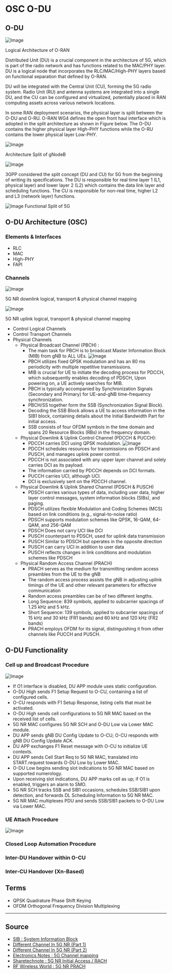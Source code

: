 # OSC O-DU

## O-DU

![Image](https://raw.githubusercontent.com/bmw-ece-ntust/internship/2024-TEEP-24-Reyhan/Images/Logical%20Architecture%20of%20O-RAN.png)

Logical Architecture of O-RAN

Distributed Unit (DU) is a crucial component in the architecture of 5G, which is part of the radio network and has functions related to the MAC/PHY layer. DU is a logical node that incorporates the RLC/MAC/High-PHY layers based on functional separation that defined by O-RAN.

DU will be integrated with the Central Unit (CU), forming the 5G radio system. Radio Unit (RU) and antenna systems are integrated into a single DU, and the CU can be configured and virtualized, potentially placed in RAN computing assets across various network locations.

In some RAN deployment scenarios, the physical layer is split between the O-DU and O-RU. O-RAN WG4 defines the open front haul interface which is adopted in the split architecture as shown in Figure below. The O-DU 
contains the higher physical layer High-PHY functions while the O-RU contains the lower physical layer Low-PHY.

![Image](https://raw.githubusercontent.com/bmw-ece-ntust/internship/2024-TEEP-24-Reyhan/Images/gNodeB.png) 

Architecture Split of gNodeB

![Image](https://raw.githubusercontent.com/bmw-ece-ntust/internship/2024-TEEP-24-Reyhan/Images/O-DU%20Functional%20Blocks.png)

3GPP considered the split concept (DU and CU) for 5G from the beginning of writing its specifications. The DU is responsible for real time layer 1 (L1, physical layer) and lower layer 2 (L2) which contains the data link layer and scheduling functions. The CU is responsible for non-real time, higher L2 and L3 (network layer) functions.

![Image](https://raw.githubusercontent.com/bmw-ece-ntust/internship/2024-TEEP-24-Reyhan/Images/Layer%20Split.jpg) Functional Split of 5G

## O-DU Architecture (OSC)

### Elements & Interfaces
* RLC
* MAC
* High-PHY
* FAPI
### Channels
![Image](https://www.electronics-notes.com/images/5gnr-downlink-data-channel-mapping-01.svg) 

5G NR downlink logical, transport & physical channel mapping

![Image](https://www.electronics-notes.com/images/5gnr-uplink-data-channel-mapping-01.svg) 

5G NR uplink logical, transport & physical channel mapping
* Control Logical Channels
* Control Transport Channels
* Physical Channels
  * Physical Broadcast Channel (PBCH) :
    - The main task for PBCH is to broadcast Master Information Block (MIB) from gNB to ALL UEs.
    ![Image](https://media.licdn.com/dms/image/C5612AQGC-JUw0-5A2Q/article-inline_image-shrink_1500_2232/0/1646707809446?e=1716422400&v=beta&t=BCoLv5VUrAcIHgtsI1DFgc274jrujfuZOkPn9lNnQkE)
    - PBCH utilizes fixed QPSK modulation and has an 80 ms periodicity with multiple repetitive transmissions.
    - MIB is crucial for UE to initiate the decoding process for PDCCH, which subsequently enables decoding of PDSCH, Upon powering on, a UE actively searches for MIB.
    - PBCH is typically accompanied by Synchronization Signals (Secondary and Primary) for UE-and-gNB time-frequency synchronization.
    - PBCH/SS together form the SSB (Synchronization Signal Block).
    - Decoding the SSB Block allows a UE to access information in the SIB1 block, containing details about the Initial Bandwidth Part for initial access.
    - SSB consists of four OFDM symbols in the time domain and spans 20 Resource Blocks (RBs) in the frequency domain.
  * Physical Downlink & Uplink Control Channel (PDCCH & PUCCH):
    - PDCCH carries DCI using QPSK modulation.
    ![Image](https://media.licdn.com/dms/image/C5612AQGCs7XCqLBHRg/article-inline_image-shrink_1500_2232/0/1646707943962?e=1716422400&v=beta&t=f28B-WK68N51vme18s22t3VL2AGnUKUdg_6Vwy5zC-g)
    - PDCCH schedules resources for transmissions on PDSCH and PUSCH, and manages uplink power control.
    - PDCCH is not associated with any upper layer channel and solely carries DCI as its payload.
    - The information carried by PDCCH depends on DCI formats.
    - PUCCH carries UCI, although UCI.
    - DCI is exclusively sent on the PDCCH channel.
  * Physical Downlink & Uplink Shared Channel (PDSCH & PUSCH)
    - PDSCH carries various types of data, including user data, higher layer control messages, system information blocks (SIBs), and paging.
    - PDSCH utilizes flexible Modulation and Coding Schemes (MCS) based on link conditions (e.g., signal-to-noise ratio)
    - PDSCH supports modulation schemes like QPSK, 16-QAM, 64-QAM, and 256-QAM
    - PDSCH Does not carry UCI like DCI
    - PUSCH counterpart to PDSCH, used for uplink data transmission
    - PUSCH Similar to PDSCH but operates in the opposite direction
    - PUSCH can carry UCI in addition to user data
    - PUSCH reflects changes in link conditions and modulation schemes like PDSCH
  * Physical Random Access Channel (PRACH)
    - PRACH serves as the medium for transmitting random access preambles from the UE to the gNB 
    - The random access process assists the gNB in adjusting uplink timings of the UE and other relevant parameters for effective communication
    - Random access preambles can be of two different lengths. 
    - Long Sequence: 839 symbols, applied to subcarrier spacings of 1.25 kHz and 5 kHz. 
    - Short Sequence: 139 symbols, applied to subcarrier spacings of 15 kHz and 30 kHz (FR1 bands) and 60 kHz and 120 kHz (FR2 bands)
    - PRACH employs OFDM for its signal, distinguishing it from other channels like PUCCH and PUSCH.

## O-DU Functionality

### Cell up and Broadcast Procedure
![Image](https://docs.o-ran-sc.org/projects/o-ran-sc-o-du-l2/en/latest/_images/CellUpAndBroadcast.png)

- If O1 interface is disabled, DU APP module uses static configuration.
- O-DU High sends F1 Setup Request to O-CU, containing a list of configured cells.
- O-CU responds with F1 Setup Response, listing cells that must be activated.
- O-DU High sends cell configurations to 5G NR MAC based on the received list of cells.
- 5G NR MAC configures 5G NR SCH and O-DU Low via Lower MAC module.
- DU APP sends gNB DU Config Update to O-CU; O-CU responds with gNB DU Config Update ACK.
- DU APP exchanges F1 Reset message with O-CU to initialize UE contexts.
- DU APP sends Cell Start Req to 5G NR MAC, translated into START.request towards O-DU Low by Lower MAC.
- O-DU Low begins sending slot indications to 5G NR MAC based on supported numerology.
- Upon receiving slot indications, DU APP marks cell as up; if O1 is enabled, triggers an alarm to SMO.
- 5G NR SCH tracks SSB and SIB1 occasions, schedules SSB/SIB1 upon detection, and forwards DL Scheduling Information to 5G NR MAC.
- 5G NR MAC multiplexes PDU and sends SSB/SIB1 packets to O-DU Low via Lower MAC.
### UE Attach Procedure
![Image](https://docs.o-ran-sc.org/projects/o-ran-sc-o-du-l2/en/latest/_images/UeAttach.png)
### Closed Loop Automation Procedure

### Inter-DU Handover within O-CU

### Inter-CU Handover (Xn-Based)

## Terms
- QPSK  Quadrature Phase Shift Keying
- OFDM  Orthogonal Frequency Division Multiplexing 
---
## Source
* [SIB : System Information Block](https://www.linkedin.com/pulse/sib-system-information-block-lte-techlte-world/)
* [Different Channel In 5G NR (Part 1)](https://www.linkedin.com/pulse/different-channels-5g-nr-part-1-shan-jaffry/)
* [Different Channel In 5G NR (Part 2)](https://www.linkedin.com/pulse/different-channels-5g-nr-part-2-shan-jaffry/)
* [Electronics Notes : 5G Channel mapping](https://www.electronics-notes.com/articles/connectivity/5g-mobile-wireless-cellular/data-channels-physical-transport-logical.php)
* [Sharetechnote : 5G NR Initial Access / RACH](https://www.sharetechnote.com/html/5G/5G_RACH.html)
* [RF Wireless World : 5G NR PRACH](https://www.rfwireless-world.com/5G/5G-NR-PRACH.html)
